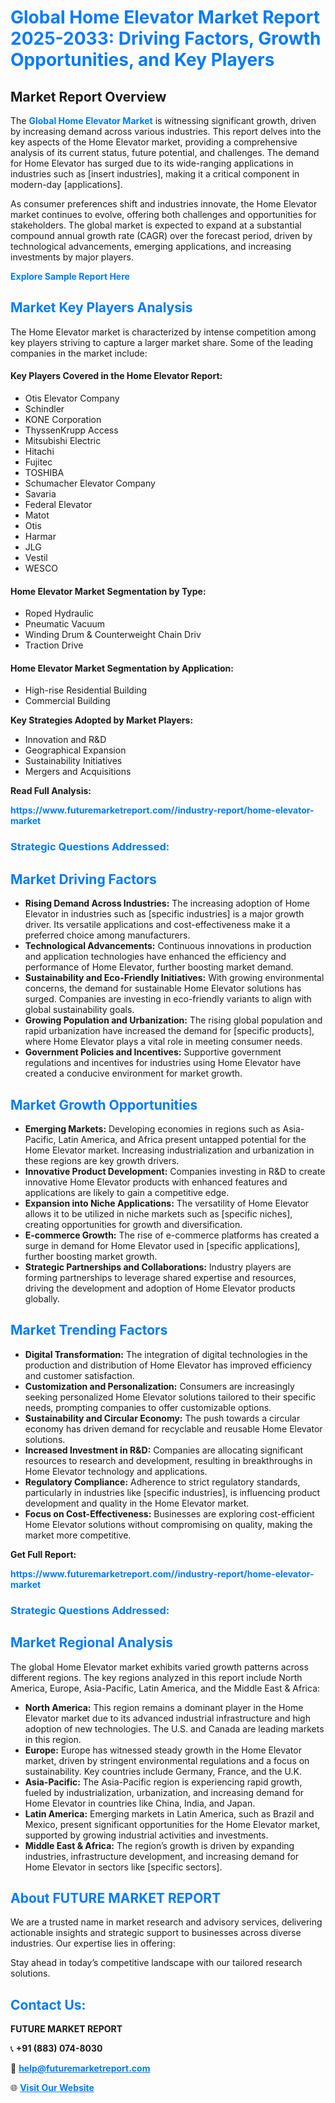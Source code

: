<h1 style="color: #007BFF;">Global Home Elevator Market Report 2025-2033: Driving Factors, Growth Opportunities, and Key Players</h1>

<section id="overview">
<h2>Market Report Overview</h2>
<p>The <a href="https://www.futuremarketreport.com//industry-report/home-elevator-market" style="color: #007BFF; text-decoration: none;"><strong>Global Home Elevator Market</strong></a> is witnessing significant growth, driven by increasing demand across various industries. This report delves into the key aspects of the Home Elevator market, providing a comprehensive analysis of its current status, future potential, and challenges. The demand for Home Elevator has surged due to its wide-ranging applications in industries such as [insert industries], making it a critical component in modern-day [applications].</p>
<p>As consumer preferences shift and industries innovate, the Home Elevator market continues to evolve, offering both challenges and opportunities for stakeholders. The global market is expected to expand at a substantial compound annual growth rate (CAGR) over the forecast period, driven by technological advancements, emerging applications, and increasing investments by major players.</p>
</section>

<section id="overview">
<p><a href="https://www.futuremarketreport.com//request-sample/reportId=88889" style="color: #007BFF; text-decoration: none;"><strong>Explore Sample Report Here</strong></a></p>
</section>

<section id="key-players">
<h2 style="color: #007BFF;">Market Key Players Analysis</h2>
<p>The Home Elevator market is characterized by intense competition among key players striving to capture a larger market share. Some of the leading companies in the market include:</p>
<h4>Key Players Covered in the Home Elevator Report:</h4>
<ul><li>Otis Elevator Company</li><li>Schindler</li><li>KONE Corporation</li><li>ThyssenKrupp Access</li><li>Mitsubishi Electric</li><li>Hitachi</li><li>Fujitec</li><li>TOSHIBA</li><li>Schumacher Elevator Company</li><li>Savaria</li><li>Federal Elevator</li><li>Matot</li><li>Otis</li><li>Harmar</li><li>JLG</li><li>Vestil</li><li>WESCO</li></ul>
<h4>Home Elevator Market Segmentation by Type:</h4>
<ul><li>Roped Hydraulic</li><li>Pneumatic Vacuum</li><li>Winding Drum &amp; Counterweight Chain Driv</li><li>Traction Drive</li></ul>

<h4>Home Elevator Market Segmentation by Application:</h4>
<ul><li>High-rise Residential Building</li><li>Commercial Building</li></ul>
<p><strong>Key Strategies Adopted by Market Players:</strong></p>
<ul>
<li>Innovation and R&D</li>
<li>Geographical Expansion</li>
<li>Sustainability Initiatives</li>
<li>Mergers and Acquisitions</li>
</ul>
</section>

<section>
<p><strong>Read Full Analysis: </strong></p><a href="https://www.futuremarketreport.com//industry-report/home-elevator-market" style="color: #007BFF; text-decoration: none;"><strong>https://www.futuremarketreport.com//industry-report/home-elevator-market</strong></a>
<h3 style="color: #007BFF;">Strategic Questions Addressed:</h3>
</section>

<section id="driving-factors">
<h2 style="color: #007BFF;">Market Driving Factors</h2>
<ul>
<li><strong>Rising Demand Across Industries:</strong> The increasing adoption of Home Elevator in industries such as [specific industries] is a major growth driver. Its versatile applications and cost-effectiveness make it a preferred choice among manufacturers.</li>
<li><strong>Technological Advancements:</strong> Continuous innovations in production and application technologies have enhanced the efficiency and performance of Home Elevator, further boosting market demand.</li>
<li><strong>Sustainability and Eco-Friendly Initiatives:</strong> With growing environmental concerns, the demand for sustainable Home Elevator solutions has surged. Companies are investing in eco-friendly variants to align with global sustainability goals.</li>
<li><strong>Growing Population and Urbanization:</strong> The rising global population and rapid urbanization have increased the demand for [specific products], where Home Elevator plays a vital role in meeting consumer needs.</li>
<li><strong>Government Policies and Incentives:</strong> Supportive government regulations and incentives for industries using Home Elevator have created a conducive environment for market growth.</li>
</ul>
</section>

<section id="growth-opportunities">
<h2 style="color: #007BFF;">Market Growth Opportunities</h2>
<ul>
<li><strong>Emerging Markets:</strong> Developing economies in regions such as Asia-Pacific, Latin America, and Africa present untapped potential for the Home Elevator market. Increasing industrialization and urbanization in these regions are key growth drivers.</li>
<li><strong>Innovative Product Development:</strong> Companies investing in R&D to create innovative Home Elevator products with enhanced features and applications are likely to gain a competitive edge.</li>
<li><strong>Expansion into Niche Applications:</strong> The versatility of Home Elevator allows it to be utilized in niche markets such as [specific niches], creating opportunities for growth and diversification.</li>
<li><strong>E-commerce Growth:</strong> The rise of e-commerce platforms has created a surge in demand for Home Elevator used in [specific applications], further boosting market growth.</li>
<li><strong>Strategic Partnerships and Collaborations:</strong> Industry players are forming partnerships to leverage shared expertise and resources, driving the development and adoption of Home Elevator products globally.</li>
</ul>
</section>

<section id="trending-factors">
<h2 style="color: #007BFF;">Market Trending Factors</h2>
<ul>
<li><strong>Digital Transformation:</strong> The integration of digital technologies in the production and distribution of Home Elevator has improved efficiency and customer satisfaction.</li>
<li><strong>Customization and Personalization:</strong> Consumers are increasingly seeking personalized Home Elevator solutions tailored to their specific needs, prompting companies to offer customizable options.</li>
<li><strong>Sustainability and Circular Economy:</strong> The push towards a circular economy has driven demand for recyclable and reusable Home Elevator solutions.</li>
<li><strong>Increased Investment in R&D:</strong> Companies are allocating significant resources to research and development, resulting in breakthroughs in Home Elevator technology and applications.</li>
<li><strong>Regulatory Compliance:</strong> Adherence to strict regulatory standards, particularly in industries like [specific industries], is influencing product development and quality in the Home Elevator market.</li>
<li><strong>Focus on Cost-Effectiveness:</strong> Businesses are exploring cost-efficient Home Elevator solutions without compromising on quality, making the market more competitive.</li>
</ul>
</section>

<section>
<p><strong>Get Full Report: </strong></p><a href="https://www.futuremarketreport.com//industry-report/home-elevator-market" style="color: #007BFF; text-decoration: none;"><strong>https://www.futuremarketreport.com//industry-report/home-elevator-market</strong></a>
<h3 style="color: #007BFF;">Strategic Questions Addressed:</h3>
</section>


<section id="regional-analysis">
<h2 style="color: #007BFF;">Market Regional Analysis</h2>
<p>The global Home Elevator market exhibits varied growth patterns across different regions. The key regions analyzed in this report include North America, Europe, Asia-Pacific, Latin America, and the Middle East & Africa:</p>
<ul>
<li><strong>North America:</strong> This region remains a dominant player in the Home Elevator market due to its advanced industrial infrastructure and high adoption of new technologies. The U.S. and Canada are leading markets in this region.</li>
<li><strong>Europe:</strong> Europe has witnessed steady growth in the Home Elevator market, driven by stringent environmental regulations and a focus on sustainability. Key countries include Germany, France, and the U.K.</li>
<li><strong>Asia-Pacific:</strong> The Asia-Pacific region is experiencing rapid growth, fueled by industrialization, urbanization, and increasing demand for Home Elevator in countries like China, India, and Japan.</li>
<li><strong>Latin America:</strong> Emerging markets in Latin America, such as Brazil and Mexico, present significant opportunities for the Home Elevator market, supported by growing industrial activities and investments.</li>
<li><strong>Middle East & Africa:</strong> The region’s growth is driven by expanding industries, infrastructure development, and increasing demand for Home Elevator in sectors like [specific sectors].</li>
</ul>
</section>

<footer>
<h2 style="color: #007BFF;">About FUTURE MARKET REPORT</h2>
<p>We are a trusted name in market research and advisory services, delivering actionable insights and strategic support to businesses across diverse industries. Our expertise lies in offering:</p>

<p>Stay ahead in today’s competitive landscape with our tailored research solutions.</p>

<h2 style="color: #007BFF;">Contact Us:</h2>
<p><strong>FUTURE MARKET REPORT</strong></p>
<p>📞 <strong>+91 (883) 074-8030</strong></p>
<p>📧 <strong><a href="mailto:help@futuremarketreport.com" style="color: #007BFF;">help@futuremarketreport.com</a></strong></p>
<p>🌐 <strong><a href="https://www.futuremarketreport.com/" style="color: #007BFF;">Visit Our Website</a></strong></p>
</footer>